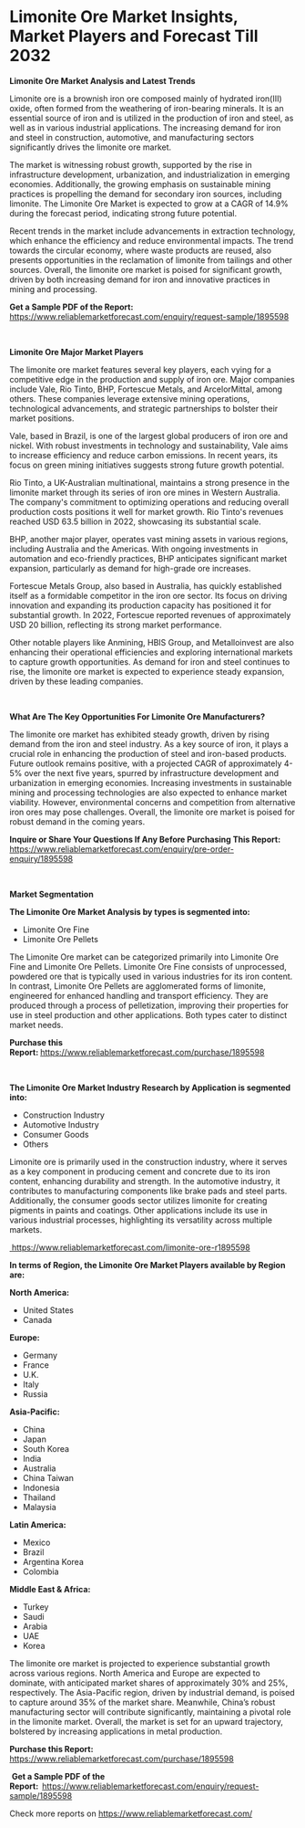<p><h1>Limonite Ore Market Insights, Market Players and Forecast Till 2032</h1></p><p><strong>Limonite Ore Market Analysis and Latest Trends</strong></p>
<p><p>Limonite ore is a brownish iron ore composed mainly of hydrated iron(III) oxide, often formed from the weathering of iron-bearing minerals. It is an essential source of iron and is utilized in the production of iron and steel, as well as in various industrial applications. The increasing demand for iron and steel in construction, automotive, and manufacturing sectors significantly drives the limonite ore market.</p><p>The market is witnessing robust growth, supported by the rise in infrastructure development, urbanization, and industrialization in emerging economies. Additionally, the growing emphasis on sustainable mining practices is propelling the demand for secondary iron sources, including limonite. The Limonite Ore Market is expected to grow at a CAGR of 14.9% during the forecast period, indicating strong future potential.</p><p>Recent trends in the market include advancements in extraction technology, which enhance the efficiency and reduce environmental impacts. The trend towards the circular economy, where waste products are reused, also presents opportunities in the reclamation of limonite from tailings and other sources. Overall, the limonite ore market is poised for significant growth, driven by both increasing demand for iron and innovative practices in mining and processing.</p></p>
<p><strong>Get a Sample PDF of the Report:&nbsp;</strong> <a href="https://www.reliablemarketforecast.com/enquiry/request-sample/1895598?utm_campaign=2144&utm_medium=2&utm_source=Github&utm_content=ia&utm_term=30012025&utm_id=limonite-ore">https://www.reliablemarketforecast.com/enquiry/request-sample/1895598</a></p>
<p>&nbsp;</p>
<p><strong>Limonite Ore Major Market Players</strong></p>
<p><p>The limonite ore market features several key players, each vying for a competitive edge in the production and supply of iron ore. Major companies include Vale, Rio Tinto, BHP, Fortescue Metals, and ArcelorMittal, among others. These companies leverage extensive mining operations, technological advancements, and strategic partnerships to bolster their market positions.</p><p>Vale, based in Brazil, is one of the largest global producers of iron ore and nickel. With robust investments in technology and sustainability, Vale aims to increase efficiency and reduce carbon emissions. In recent years, its focus on green mining initiatives suggests strong future growth potential.</p><p>Rio Tinto, a UK-Australian multinational, maintains a strong presence in the limonite market through its series of iron ore mines in Western Australia. The company's commitment to optimizing operations and reducing overall production costs positions it well for market growth. Rio Tinto's revenues reached USD 63.5 billion in 2022, showcasing its substantial scale.</p><p>BHP, another major player, operates vast mining assets in various regions, including Australia and the Americas. With ongoing investments in automation and eco-friendly practices, BHP anticipates significant market expansion, particularly as demand for high-grade ore increases.</p><p>Fortescue Metals Group, also based in Australia, has quickly established itself as a formidable competitor in the iron ore sector. Its focus on driving innovation and expanding its production capacity has positioned it for substantial growth. In 2022, Fortescue reported revenues of approximately USD 20 billion, reflecting its strong market performance.</p><p>Other notable players like Anmining, HBIS Group, and Metalloinvest are also enhancing their operational efficiencies and exploring international markets to capture growth opportunities. As demand for iron and steel continues to rise, the limonite ore market is expected to experience steady expansion, driven by these leading companies.</p></p>
<p>&nbsp;</p>
<p><strong>What Are The Key Opportunities For Limonite Ore Manufacturers?</strong></p>
<p><p>The limonite ore market has exhibited steady growth, driven by rising demand from the iron and steel industry. As a key source of iron, it plays a crucial role in enhancing the production of steel and iron-based products. Future outlook remains positive, with a projected CAGR of approximately 4-5% over the next five years, spurred by infrastructure development and urbanization in emerging economies. Increasing investments in sustainable mining and processing technologies are also expected to enhance market viability. However, environmental concerns and competition from alternative iron ores may pose challenges. Overall, the limonite ore market is poised for robust demand in the coming years.</p></p>
<p><strong>Inquire or Share Your Questions If Any Before Purchasing This Report:</strong> <a href="https://www.reliablemarketforecast.com/enquiry/pre-order-enquiry/1895598?utm_campaign=2144&utm_medium=2&utm_source=Github&utm_content=ia&utm_term=30012025&utm_id=limonite-ore">https://www.reliablemarketforecast.com/enquiry/pre-order-enquiry/1895598</a></p>
<p>&nbsp;</p>
<p><strong>Market Segmentation</strong></p>
<p><strong>The Limonite Ore Market Analysis by types is segmented into:</strong></p>
<p><ul><li>Limonite Ore Fine</li><li>Limonite Ore Pellets</li></ul></p>
<p><p>The Limonite Ore market can be categorized primarily into Limonite Ore Fine and Limonite Ore Pellets. Limonite Ore Fine consists of unprocessed, powdered ore that is typically used in various industries for its iron content. In contrast, Limonite Ore Pellets are agglomerated forms of limonite, engineered for enhanced handling and transport efficiency. They are produced through a process of pelletization, improving their properties for use in steel production and other applications. Both types cater to distinct market needs.</p></p>
<p><strong>Purchase this Report:&nbsp;</strong><a href="https://www.reliablemarketforecast.com/purchase/1895598?utm_campaign=2144&utm_medium=2&utm_source=Github&utm_content=ia&utm_term=30012025&utm_id=limonite-ore">https://www.reliablemarketforecast.com/purchase/1895598</a></p>
<p>&nbsp;</p>
<p><strong>The Limonite Ore Market Industry Research by Application is segmented into:</strong></p>
<p><ul><li>Construction Industry</li><li>Automotive Industry</li><li>Consumer Goods</li><li>Others</li></ul></p>
<p><p>Limonite ore is primarily used in the construction industry, where it serves as a key component in producing cement and concrete due to its iron content, enhancing durability and strength. In the automotive industry, it contributes to manufacturing components like brake pads and steel parts. Additionally, the consumer goods sector utilizes limonite for creating pigments in paints and coatings. Other applications include its use in various industrial processes, highlighting its versatility across multiple markets.</p></p>
<p><a href="https://www.reliablemarketforecast.com/limonite-ore-r1895598?utm_campaign=2144&utm_medium=2&utm_source=Github&utm_content=ia&utm_term=30012025&utm_id=limonite-ore">&nbsp;https://www.reliablemarketforecast.com/limonite-ore-r1895598</a></p>
<p><strong>In terms of Region, the Limonite Ore Market Players available by Region are:</strong></p>
<p>
    <p> <strong> North America: </strong>
        <ul>
            <li>United States</li>
            <li>Canada</li>
        </ul>
        </p> 
    <p> <strong> Europe: </strong>
        <ul>
            <li>Germany</li>
            <li>France</li>
            <li>U.K.</li>
            <li>Italy</li>
            <li>Russia</li>
        </ul>
        </p> 
    <p> <strong> Asia-Pacific: </strong>
        <ul>
            <li>China</li>
            <li>Japan</li>
            <li>South Korea</li>
            <li>India</li>
            <li>Australia</li>
            <li>China Taiwan</li>
            <li>Indonesia</li>
            <li>Thailand</li>
            <li>Malaysia</li>
        </ul>
        </p> 
    <p> <strong> Latin America: </strong>
        <ul>
            <li>Mexico</li>
            <li>Brazil</li>
            <li>Argentina Korea</li>
            <li>Colombia</li>
        </ul>
        </p> 
    <p> <strong> Middle East & Africa: </strong>
        <ul>
            <li>Turkey</li>
            <li>Saudi</li>
            <li>Arabia</li>
            <li>UAE</li>
            <li>Korea</li>
        </ul>
    </p>
    </p>
<p><p>The limonite ore market is projected to experience substantial growth across various regions. North America and Europe are expected to dominate, with anticipated market shares of approximately 30% and 25%, respectively. The Asia-Pacific region, driven by industrial demand, is poised to capture around 35% of the market share. Meanwhile, China’s robust manufacturing sector will contribute significantly, maintaining a pivotal role in the limonite market. Overall, the market is set for an upward trajectory, bolstered by increasing applications in metal production.</p></p>
<p><strong>Purchase this Report: </strong><a href="https://www.reliablemarketforecast.com/purchase/1895598?utm_campaign=2144&utm_medium=2&utm_source=Github&utm_content=ia&utm_term=30012025&utm_id=limonite-ore">https://www.reliablemarketforecast.com/purchase/1895598</a></p>
<p>&nbsp;<strong>Get a Sample PDF of the Report:&nbsp;&nbsp;</strong><a href="https://www.reliablemarketforecast.com/enquiry/request-sample/1895598?utm_campaign=2144&utm_medium=2&utm_source=Github&utm_content=ia&utm_term=30012025&utm_id=limonite-ore">https://www.reliablemarketforecast.com/enquiry/request-sample/1895598</a></p>
<p><strong></strong></p>
<p>Check more reports on <a href="https://www.reliablemarketforecast.com/?utm_campaign=2144&utm_medium=2&utm_source=Github&utm_content=ia&utm_term=30012025&utm_id=limonite-ore">https://www.reliablemarketforecast.com/</a></p>